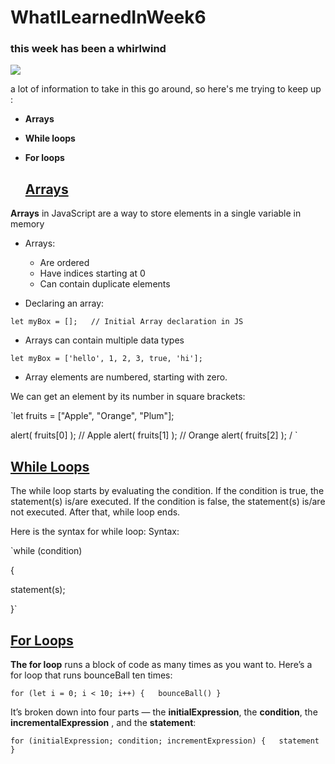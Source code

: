 # WhatILearnedInWeek6

### this week has been a whirlwind
![](https://realtalk4careermoms.files.wordpress.com/2018/04/mindblown.png)

a lot  of information to take in this go around, so here's me trying to keep up : 
- **Arrays**
- **While loops**
- **For loops**
  
  ## [__Arrays__](https://javascript.info/array)
**Arrays** in JavaScript are a way to store elements in a single variable in memory 
- Arrays:

    - Are ordered
    - Have indices starting at 0
    - Can contain duplicate elements

- Declaring an array:

`let myBox = [];   // Initial Array declaration in JS`

- Arrays can contain multiple data types

`let myBox = ['hello', 1, 2, 3, true, 'hi'];`
- Array elements are numbered, starting with zero.

We can get an element by its number in square brackets:

`let fruits = ["Apple", "Orange", "Plum"];

alert( fruits[0] ); // Apple
alert( fruits[1] ); // Orange
alert( fruits[2] ); /
`


## [__While Loops__](https://www.freecodecamp.org/news/javascript-loops-explained-for-loop-for/)
The while loop starts by evaluating the condition. If the condition is true, the statement(s) is/are executed. If the condition is false, the statement(s) is/are not executed. After that, while loop ends.

Here is the syntax for while loop:
Syntax:

`while (condition)

{

  statement(s);

}`



## [__For Loops__](https://www.freecodecamp.org/news/javascript-essentials-how-to-wrap-your-head-around-for-loops-64e1a7248c9e/)

**The for loop** runs a block of code as many times as you want to. Here’s a for loop that runs bounceBall ten times:

`for (let i = 0; i < 10; i++) {   bounceBall() }`

It’s broken down into four parts — the **initialExpression**, the **condition**, the **incrementalExpression** , and the **statement**:

`for (initialExpression; condition; incrementExpression) {   statement }`
